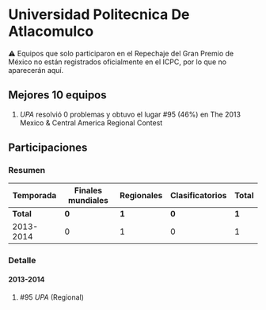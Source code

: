 # Universidad Politecnica De Atlacomulco

:warning: Equipos que solo participaron en el Repechaje del Gran Premio de México no están registrados oficialmente en el ICPC, por lo que no aparecerán aquí.

## Mejores 10 equipos

1. _UPA_ resolvió 0 problemas y obtuvo el lugar #95 (46%) en The 2013 Mexico & Central America Regional Contest

## Participaciones

### Resumen

| Temporada | Finales mundiales | Regionales | Clasificatorios | Total |
| --- | --- | --- | --- | --- |
| **Total** | **0** | **1** | **0** | **1** |
| 2013-2014 | 0 | 1 | 0 | 1 |

### Detalle

#### 2013-2014

1. #95 _UPA_ (Regional)





